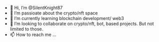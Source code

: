 - 👋 Hi, I’m @SilentKnight87
- 👀 I’m passioate about the crypto/nft space 
- 🌱 I’m currently learning blockchain development/ web3
- 💞️ I’m looking to collaborate on crypto/nft, bot, based projects. But not limited to those. 
- 📫 How to reach me ...

